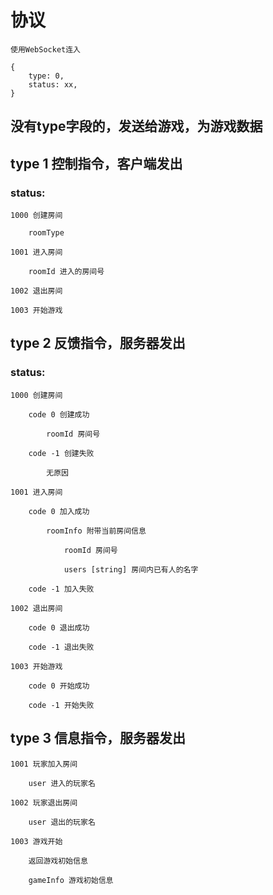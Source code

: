 # 协议

    使用WebSocket连入

    {
        type: 0,
        status: xx,
    }

## 没有type字段的，发送给游戏，为游戏数据

## type 1 控制指令，客户端发出

### status:

    1000 创建房间

        roomType

    1001 进入房间

        roomId 进入的房间号

    1002 退出房间

    1003 开始游戏

## type 2 反馈指令，服务器发出

### status:

    1000 创建房间

        code 0 创建成功

            roomId 房间号

        code -1 创建失败

            无原因

    1001 进入房间

        code 0 加入成功

            roomInfo 附带当前房间信息

                roomId 房间号

                users [string] 房间内已有人的名字

        code -1 加入失败

    1002 退出房间

        code 0 退出成功

        code -1 退出失败

    1003 开始游戏

        code 0 开始成功

        code -1 开始失败

## type 3 信息指令，服务器发出

    1001 玩家加入房间

        user 进入的玩家名

    1002 玩家退出房间

        user 退出的玩家名

    1003 游戏开始

        返回游戏初始信息

        gameInfo 游戏初始信息
